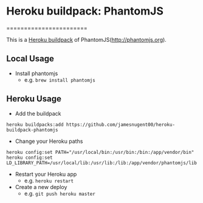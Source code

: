# Heroku buildpack: PhantomJS
=======================

This is a [Heroku buildpack](http://devcenter.heroku.com/articles/buildpacks) of PhantomJS(http://phantomjs.org).

## Local Usage

- Install phantomjs
  - e.g. ` brew install phantomjs `
  
## Heroku Usage

- Add the buildpack

```
heroku buildpacks:add https://github.com/jamesnugent00/heroku-buildpack-phantomjs
```

- Change your Heroku paths

```
heroku config:set PATH="/usr/local/bin:/usr/bin:/bin:/app/vendor/bin"
heroku config:set LD_LIBRARY_PATH=/usr/local/lib:/usr/lib:/lib:/app/vendor/phantomjs/lib
```

- Restart your Heroku app
  - e.g. ` heroku restart `
- Create a new deploy
  - e.g. ` git push heroku master `
